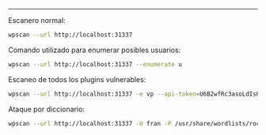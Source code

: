 --  - -  

Escanero normal:
``` bash
wpscan --url http://localhost:31337 
``` 

Comando utilizado para enumerar posibles usuarios:
``` bash
wpscan --url http://localhost:31337 --enumerate u
``` 

Escaneo de todos los plugins vulnerables:
``` bash
wpscan --url http://localhost:31337 -e vp --api-token=U6B2wfRc3asoLdIsHHZekg1ZxU02P5QYaCHm5UCJosw
``` 

Ataque por diccionario:
``` bash
wpscan --url http://localhost:31337 -U fran -P /usr/share/wordlists/rockyou.txt
``` 

